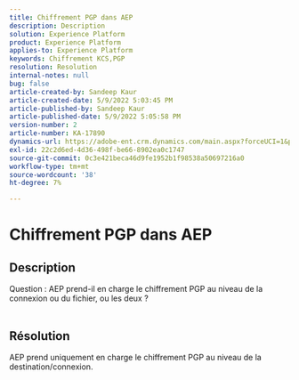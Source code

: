 ```yaml
---
title: Chiffrement PGP dans AEP
description: Description
solution: Experience Platform
product: Experience Platform
applies-to: Experience Platform
keywords: Chiffrement KCS,PGP
resolution: Resolution
internal-notes: null
bug: false
article-created-by: Sandeep Kaur
article-created-date: 5/9/2022 5:03:45 PM
article-published-by: Sandeep Kaur
article-published-date: 5/9/2022 5:05:58 PM
version-number: 2
article-number: KA-17890
dynamics-url: https://adobe-ent.crm.dynamics.com/main.aspx?forceUCI=1&pagetype=entityrecord&etn=knowledgearticle&id=f45d98fb-b9cf-ec11-a7b5-00224809c27a
exl-id: 22c2d6ed-4d36-498f-be66-8902ea0c1747
source-git-commit: 0c3e421beca46d9fe1952b1f98538a50697216a0
workflow-type: tm+mt
source-wordcount: '38'
ht-degree: 7%

---
```


# Chiffrement PGP dans AEP

## Description

Question : AEP prend-il en charge le chiffrement PGP au niveau de la connexion ou du fichier, ou les deux ?
<br> 

## Résolution


AEP prend uniquement en charge le chiffrement PGP au niveau de la destination/connexion.
